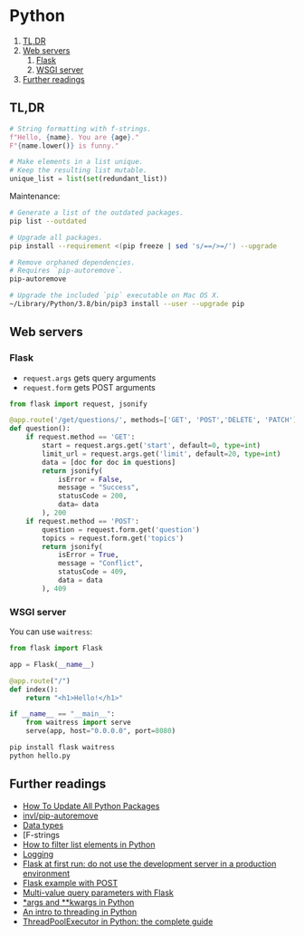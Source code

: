 # Python

1. [TL,DR](#tldr)
2. [Web servers](#web-servers)
   1. [Flask](#flask)
   2. [WSGI server](#wsgi-server)
3. [Further readings](#further-readings)

## TL,DR

```py
# String formatting with f-strings.
f"Hello, {name}. You are {age}."
F"{name.lower()} is funny."

# Make elements in a list unique.
# Keep the resulting list mutable.
unique_list = list(set(redundant_list))
```

Maintenance:

```sh
# Generate a list of the outdated packages.
pip list --outdated

# Upgrade all packages.
pip install --requirement <(pip freeze | sed 's/==/>=/') --upgrade

# Remove orphaned dependencies.
# Requires `pip-autoremove`.
pip-autoremove

# Upgrade the included `pip` executable on Mac OS X.
~/Library/Python/3.8/bin/pip3 install --user --upgrade pip
```

## Web servers

### Flask

- `request.args` gets query arguments
- `request.form` gets POST arguments

```python
from flask import request, jsonify

@app.route('/get/questions/', methods=['GET', 'POST','DELETE', 'PATCH'])
def question():
    if request.method == 'GET':
        start = request.args.get('start', default=0, type=int)
        limit_url = request.args.get('limit', default=20, type=int)
        data = [doc for doc in questions]
        return jsonify(
            isError = False,
            message = "Success",
            statusCode = 200,
            data= data
        ), 200
    if request.method == 'POST':
        question = request.form.get('question')
        topics = request.form.get('topics')
        return jsonify(
            isError = True,
            message = "Conflict",
            statusCode = 409,
            data = data
        ), 409
```

### WSGI server

You can use `waitress`:

```python
from flask import Flask

app = Flask(__name__)

@app.route("/")
def index():
    return "<h1>Hello!</h1>"

if __name__ == "__main__":
    from waitress import serve
    serve(app, host="0.0.0.0", port=8080)
```

```sh
pip install flask waitress
python hello.py
```

## Further readings

- [How To Update All Python Packages]
- [invl/pip-autoremove]
- [Data types]
- [F-strings
- [How to filter list elements in Python]
- [Logging]
- [Flask at first run: do not use the development server in a production environment]
- [Flask example with POST]
- [Multi-value query parameters with Flask]
- [*args and **kwargs in Python]
- [An intro to threading in Python]
- [ThreadPoolExecutor in Python: the complete guide]

<!-- external references -->
[*args and **kwargs in python]: https://www.geeksforgeeks.org/args-kwargs-python/
[an intro to threading in python]: https://realpython.com/intro-to-python-threading/
[data types]: https://www.w3schools.com/python/python_datatypes.asp
[f-strings]: https://realpython.com/python-f-strings/
[flask at first run: do not use the development server in a production environment]: https://stackoverflow.com/questions/51025893/flask-at-first-run-do-not-use-the-development-server-in-a-production-environmen#54381386
[flask example with POST]: https://stackoverflow.com/questions/22947905/flask-example-with-post#53725861
[how to update all python packages]: https://www.activestate.com/resources/quick-reads/how-to-update-all-python-packages/
[invl/pip-autoremove]: https://github.com/invl/pip-autoremove
[logging]: https://docs.python.org/3/howto/logging.html
[multi-value query parameters with flask]: https://dev.to/svencowart/multi-value-query-parameters-with-flask-3a92
[threadpoolexecutor in python: the complete guide]: https://superfastpython.com/threadpoolexecutor-in-python/
[how to filter list elements in python]: https://www.pythontutorial.net/python-basics/python-filter-list/
